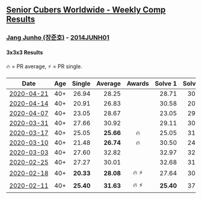 <style>table {white-space: nowrap;}</style>
<link rel="stylesheet" type="text/css" href="/scw-comp/css/flags.css" />

## [Senior Cubers Worldwide - Weekly Comp Results](/scw-comp/results/)
### [Jang Junho (장준호)](README.md) - [2014JUNH01](https://www.worldcubeassociation.org/persons/2014JUNH01?event=333)
#### 3x3x3 Results

<span style="white-space: nowrap;">🔥 = PR average</span>, <span style="white-space: nowrap;">⚡ = PR single</span>.

| Date | Age | Single | Average | Awards | Solve 1 | Solve 2 | Solve 3 | Solve 4 | Solve 5 | Video |
| :--: | :--: | --: | --: | :--: | --: | --: | --: | --: | --: | :-- |
| [2020-04-21](../../results/2020-04-21/333.md) | 40+ | 26.94 | 28.25 |  | 28.71 | 30.98 | 29.07 | 26.98 | 26.94 | [Desktop](https://www.facebook.com/events/880278499062375/permalink/884489028641322) / [Mobile](https://m.facebook.com/events/880278499062375?view=permalink&id=884489028641322) |
| [2020-04-14](../../results/2020-04-14/333.md) | 40+ | 20.91 | 26.83 |  | 30.58 | 20.91 | 25.61 | 28.09 | 26.80 | [Desktop](https://www.facebook.com/events/982619255468618/permalink/987222175008326) / [Mobile](https://m.facebook.com/events/982619255468618?view=permalink&id=987222175008326) |
| [2020-04-07](../../results/2020-04-07/333.md) | 40+ | 23.05 | 28.67 |  | 23.05 | 29.76 | 27.13 | 29.13 | 30.36 | [Desktop](https://www.facebook.com/events/510082903229069/permalink/514134769490549) / [Mobile](https://m.facebook.com/events/510082903229069?view=permalink&id=514134769490549) |
| [2020-03-31](../../results/2020-03-31/333.md) | 40+ | 27.66 | 30.92 |  | 29.11 | 30.44 | 41.83 | 27.66 | 33.20 | [Desktop](https://www.facebook.com/events/207898257161923/permalink/211438673474548) / [Mobile](https://m.facebook.com/events/207898257161923?view=permalink&id=211438673474548) |
| [2020-03-17](../../results/2020-03-17/333.md) | 40+ | 25.05 | **25.66** | 🔥 | 25.05 | 31.74 | 26.00 | 25.40 | 25.59 | [Desktop](https://www.facebook.com/events/280686576235146/permalink/281744432796027) / [Mobile](https://m.facebook.com/events/280686576235146?view=permalink&id=281744432796027) |
| [2020-03-10](../../results/2020-03-10/333.md) | 40+ | 21.48 | **26.74** | 🔥 | 30.50 | 24.12 | 21.48 | 25.61 | 31.94 | [Desktop](https://www.facebook.com/events/164742401163863/permalink/167767190861384) / [Mobile](https://m.facebook.com/events/164742401163863?view=permalink&id=167767190861384) |
| [2020-03-03](../../results/2020-03-03/333.md) | 40+ | 27.60 | 32.82 |  | 32.97 | 32.96 | 32.54 | 27.60 | 33.23 | [Desktop](https://www.facebook.com/events/241721610185997/permalink/243492503342241) / [Mobile](https://m.facebook.com/events/241721610185997?view=permalink&id=243492503342241) |
| [2020-02-25](../../results/2020-02-25/333.md) | 40+ | 27.27 | 30.01 |  | 32.68 | 31.98 | 30.00 | 28.06 | 27.27 | [Desktop](https://www.facebook.com/events/196320811461109/permalink/198533781239812) / [Mobile](https://m.facebook.com/events/196320811461109?view=permalink&id=198533781239812) |
| [2020-02-18](../../results/2020-02-18/333.md) | 40+ | **20.33** | **28.08** | 🔥 ⚡ | 27.64 | 30.36 | **20.33** | 26.23 | 30.93 | [Desktop](https://www.facebook.com/events/2558750947697073/permalink/2563702233868611) / [Mobile](https://m.facebook.com/events/2558750947697073?view=permalink&id=2563702233868611) |
| [2020-02-11](../../results/2020-02-11/333.md) | 40+ | **25.40** | **31.63** | 🔥 ⚡ | **25.40** | 37.37 | 34.36 | 29.66 | 30.87 | [Desktop](https://www.facebook.com/events/616423959107229/permalink/618758058873819) / [Mobile](https://m.facebook.com/events/616423959107229?view=permalink&id=618758058873819) |


<!-- Global site tag (gtag.js) - Google Analytics -->
<script async src="https://www.googletagmanager.com/gtag/js?id=UA-86348435-3"></script>
<script>window.dataLayer = window.dataLayer || []; function gtag() {dataLayer.push(arguments);} gtag('js', new Date()); gtag('config', 'UA-86348435-3');</script>
